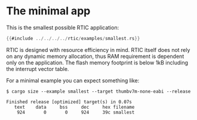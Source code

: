 # The minimal app

This is the smallest possible RTIC application:

``` rust
{{#include ../../../../rtic/examples/smallest.rs}}
```

RTIC is designed with resource efficiency in mind. RTIC itself does not rely on any dynamic memory allocation, thus RAM requirement is dependent only on the application. The flash memory footprint is below 1kB including the interrupt vector table.

For a minimal example you can expect something like:
``` console
$ cargo size --example smallest --target thumbv7m-none-eabi --release
```

``` console
Finished release [optimized] target(s) in 0.07s
   text    data     bss     dec     hex filename
    924       0       0     924     39c smallest
```

<!-- ---

Technically, RTIC will generate a statically allocated future for each *software* task (holding the execution context, including the `Context` struct and stack allocated variables). Futures associated to the same static priority will share an asynchronous stack during execution.  -->
